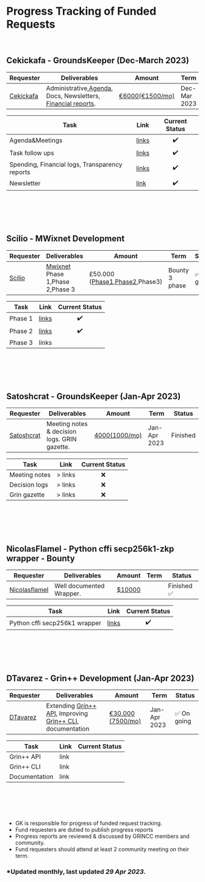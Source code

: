 # Progress Tracking of Funded Requests
<br />

 ## Cekickafa - GroundsKeeper (Dec-March 2023)

|Requester | Deliverables |Amount|  Term  | Status |
| ----- | ---- | ---- | ---- | --- | 
|[Cekickafa](https://forum.grin.mw/t/request-for-funding-cobragrin-december-2022-march-2023/10208/10)  | Administrative,[Agenda](https://github.com/cekickafa/agenda), Docs, Newsletters, [Financial reports](https://github.com/cekickafa/finance). | [€6000(€1500/mo)](https://blockchair.com/bitcoin/transaction/7f66e917ccc259c90f1ca517c3b3699dd966be10e102cdc3e4bc7db596d099b0)  | Dec-Mar 2023 | ✅ Finished |

| Task           | Link |  Current Status |  
|----------------|---------------|:----------------:|  
| Agenda&Meetings |  [links](https://github.com/cekickafa/agenda)  |    ✔️ |                |            
 Task follow ups   |  [links](https://github.com/cekickafa/agenda/blob/main/community_task_list.md)  |  ✔️ |   |
| Spending, Financial logs, Transparency reports   | [links](https://github.com/cekickafa/finance)  |   ✔️ | |
| Newsletter | [link](https://grinpost.substack.com/ )      |       ✔️     |   |
   
<br />      
<br />      
<br />      
<br />      



  
    




## Scilio - MWixnet Development
 

|Requester | Deliverables | Amount |  Term  | Status |
| ----- | ---- | ---- | ---- | --- | 
|[Scilio](https://forum.grin.mw/t/request-for-funding-scilio-coinswap-implementation/9149)  | [Mwixnet](https://github.com/mimblewimble/mwixnet) Phase 1,Phase 2,Phase 3  | £50.000 ([Phase1](https://blockchair.com/bitcoin/transaction/ee27a3fd3b97c9bf8c63e09d507269a8305fad835275e71baad80e426631e954),[Phase2](https://blockchair.com/bitcoin/transaction/371d626948e81561e30d9e3d59f94eecd6f170a0cc8eeef0d03be1738d8a13ac),Phase3)  | Bounty 3 phase | ✅ On going |

| Task           | Link          |  Current Status |  
|----------------|---------------|:----------------: | 
| Phase 1 |  [links](https://github.com/mimblewimble/mwixnet/pull/1)  |    ✔️    |                  |        
  Phase 2   | [links](https://github.com/mimblewimble/mwixnet/pull/1 )  |   ✔️ |    |
| Phase 3   |  links |  | | 

<br />      
<br />      
<br />      
<br />      


## Satoshcrat - GroundsKeeper (Jan-Apr 2023)

|Requester | Deliverables | Amount |  Term  | Status |
| ----- | ---- | ---- | ---- | --- | 
|[Satoshcrat](https://forum.grin.mw/t/request-for-funding-groundskeeper-satoshocrat-jan-apr-2023/10211/9)  | Meeting notes & decision logs. GRIN gazette.  | [$4000($1000/mo)](https://blockchair.com/bitcoin/transaction/7f66e917ccc259c90f1ca517c3b3699dd966be10e102cdc3e4bc7db596d099b0)  | Jan-Apr 2023 | Finished |

| Task           | Link |  Current Status |  
|----------------|---------------|:----------------:| 
| Meeting notes  | > links  |  ❌ |  |          
 Decision logs   | > links  |  ❌ |  |
| Grin gazette   | > links  |  ❌ |  |


<br />      
<br />      
<br />      
<br />      

## NicolasFlamel -  Python cffi secp256k1-zkp wrapper - Bounty 

|Requester | Deliverables | Amount |  Term  | Status |
| ----- | ---- | ---- | ---- | --- | 
|[Nicolasflamel](https://forum.grin.mw/t/locked-python-cffi-secp256k1-zkp-wrapper-bounty/10030)  | Well documented Wrapper. | [$10000](https://blockchair.com/bitcoin/transaction/ee09f1dead58f8b20f168037c6942b74f81c09ad02b6f7f9897d534a636a37ab)  |  | Finished ✅ |

| Task           | Link |  Current Status |  
|----------------|---------------|:----------------:| 
| Python cffi secp256k1 wrapper |  [links](https://github.com/grinventions/secp256k1-zkp-mw#installation)  |    ✔️ | |          


<br />      
<br />      
<br />      
<br />      



## DTavarez - Grin++ Development (Jan-Apr 2023)
 

|Requester | Deliverables | Amount |  Term  | Status |
| ----- | ---- | ---- | ---- | --- | 
|[DTavarez](https://forum.grin.mw/t/request-for-funding-davidtavarez-january-april-2023/10205)  | Extending [Grin++ API](https://github.com/mimblewimble/grin-rfcs/blob/master/text/0007-node-api-v2.md), Improving [Grin++ CLI](https://github.com/GrinPlusPlus/GrinPP-CLI), documentation | [€30.000 (7500/mo)](https://blockchair.com/bitcoin/transaction/20c3fe26dc2e1e94c3d0bfd614c06e0b2bacdeb0bc4142f22af7f936396dd020)  | Jan-Apr 2023 | ✅ On going |

| Task           | Link          |  Current Status |  
|----------------|---------------|---------------- | 
| Grin++ API |  link  |        |                  |        
  Grin++ CLI  |  link  |    |    |
| Documentation   |  link |  | | 




<br />      
<br />      
<br />      
<br />      



* GK is responsible for progress of funded request tracking.
* Fund requesters are dutied to publish progress reports
* Progress reports are reviewed & discussed  by GRINCC members and community.
* Fund requesters should attend at least 2 community meeting on their term.


### *Updated monthly, last updated <i>29 Apr 2023</i>.




